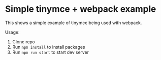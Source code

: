 # Simple tinymce + webpack example

This shows a simple example of tinymce being used with webpack.

Usage:

1. Clone repo
2. Run `npm install` to install packages
3. Run `npm run start` to start dev server